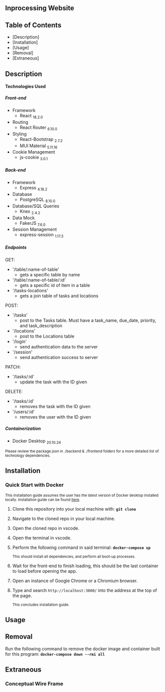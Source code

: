 ## Inprocessing Website

## Table of Contents

- [Description]
- [Installation]
- [Usage]
- [Removal]
- [Extraneous]



## Description



#### Technologies Used
##### Front-end 
+ Framework
	+ React <sub>18.2.0</sub>
+ Routing
	+ React Router <sub>6.10.0</sub>
+ Styling
	+ React-Bootstrap <sub>2.7.2</sub>
	+ MUI Material <sub>5.11.16</sub>
+ Cookie Management
	+ js-cookie <sub>3.0.1</sub>


##### Back-end 
+ Framework
	+ Express <sub>4.18.2</sub>
+ Database
	+ PostgreSQL <sub>8.10.0</sub>
+ Database/SQL Queries
	+ Knex <sub>2.4.2</sub>
+ Data Mock
	+ FakerJS <sub>7.6.0</sub>
+ Session Management
	+ express-session <sub>1.17.3</sub>
##### Endpoints
GET:

+ '/table/:name-of-table' 
	+ gets a specific table by name
+ '/table/:name-of-table/:id' 
	+ gets a specific id of item in a table
+ '/tasks-locations' 
	+ gets a join table of tasks and locations

POST:

+ '/tasks'
	+ post to the Tasks table. Must have a task_name, due_date, priority, and task_description
+ '/locations' 
	+ post to the Locations table
+ '/login' 
	+ send authentication data to the server
+ '/session' 
	+ send authentication success to server

PATCH:

+ '/tasks/:id'
	+ update the task with the ID given

DELETE:

+ '/tasks/:id'
	+ removes the task with the ID given
+ '/users/:id'
	+ removes the user with the ID given


##### Containerization
+ Docker Desktop  <sub>20.10.24</sub>

<sub> Please review the package.json in ./backend & ./frontend folders for a more detailed list of technology dependencies. </sub>

## Installation

### Quick Start with Docker

<sub> This installation guide assumes the user has the latest version of Docker desktop installed locally. Installation guide can be found [here](https://docs.docker.com/engine/install/). </sub>


1. Clone this repository into your local machine with:       **```git clone ```**

2. Navigate to the cloned repo in your local machine.

3. Open the cloned repo in vscode.

4. Open the terminal in vscode.

5. Perform the following command in said terminal:   **```docker-compose up```**

	<sub> This should install all dependencies, and perform all boot-up processes.</sub>
	
6. Wait for the front-end to finish loading, this should be the last container to load before opening the app. 

7. Open an instance of Google Chrome or a Chromium browser.

8. Type and search ```http://localhost:3000/``` into the address at the top of the page. 

	<sub> This concludes installation guide.</sub>


## Usage



## Removal

Run the following command to remove the docker image and container built for this program: **```docker-compose down --rmi all```**


## Extraneous

### Conceptual Wire Frame
